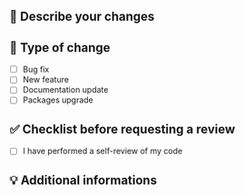 ## :speech_balloon: Describe your changes
<!--Please include a summary of the changes and the related issue. Please also include relevant motivation and context -->

## :dna: Type of change
- [ ] Bug fix <!-- if there is a Github issue, add link -->
- [ ] New feature
- [ ] Documentation update
- [ ] Packages upgrade

## :white_check_mark: Checklist before requesting a review
- [ ] I have performed a self-review of my code

## :bulb: Additional informations